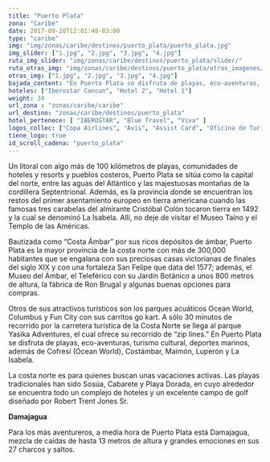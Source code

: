 ```yaml
---
title: "Puerto Plata"
zona: "Caribe"
date: 2017-09-20T12:01:48-03:00
type: "caribe"
img: "img/zonas/caribe/destinos/puerto_plata/puerto_plata.jpg"
img_slider: ["1.jpg", "2.jpg", "3.jpg", "4.jpg"]
ruta_img_slider: "img/zonas/caribe/destinos/puerto_plata/slider/"
ruta_otras_img: "img/zonas/caribe/destinos/puerto_plata/otras_imagenes/"
otras_img: ["1.jpg", "2.jpg", "3.jpg", "4.jpg"]
bajada_content: "En Puerto Plata se disfruta de playas, eco-aventuras, turismo cultural, deportes marinos, además de Cofresí (Ocean World), Costámbar, Maimón, Luperón y La Isabela."
hoteles: ["Iberostar Cancun", "Hotel 2", "Hotel 1"]
weight: 34
url_zona : "zonas/caribe/caribe"
url_destino: "zonas/caribe/destinos/puerto_plata"
hotel_pertenece: [ "IBEROSTAR", "Blue Travel", "Viva" ]
logos_collec: ["Copa Airlines", "Avis", "Assist Card", "Oficina de Turismo República Dominicana"]
tiene_logo: true
id_scroll_cadena: "puerto_plata"
---
```

Un litoral con algo más de 100 kilómetros de playas, comunidades de hoteles y resorts y pueblos costeros, Puerto Plata se sitúa como la capital del norte, entre las aguas del Atlántico y las majestuosas montañas de la cordillera Septentrional. Además, es la provincia donde se encuentran los restos del primer asentamiento europeo en tierra americana cuando las famosas tres carabelas del almirante Cristóbal Colón tocaron tierra en 1492 y la cual se denominó La Isabela. Allí, no deje de visitar el Museo Taíno y el Templo de las Américas.

Bautizada como “Costa Ámbar” por sus ricos depósitos de ámbar, Puerto Plata es la mayor provincia de la costa norte con más de 300,000 habitantes que se engalana con sus preciosas casas victorianas de finales del siglo XIX y con una fortaleza San Felipe que data del 1577; además, el Museo del Ámbar, el Teleférico con su Jardín Botánico a unos 800 metros de altura, la fábrica de Ron Brugal y algunas buenas opciones para compras.

Otros de sus atractivos turísticos son los parques acuáticos Ocean World, Columbus y Fun City con sus carritos go kart. A sólo 30 minutos de recorrido por la carretera turística de la Costa Norte se llega al parque Yasika Adventures, el cual ofrece su recorrido de “zip lines.”
En Puerto Plata se disfruta de playas, eco-aventuras, turismo cultural, deportes marinos, además de Cofresí (Ocean World), Costámbar, Maimón, Luperón y La Isabela.

La costa norte es para quienes buscan unas vacaciones activas. Las playas tradicionales han sido Sosúa, Cabarete y Playa Dorada, en cuyo alrededor se encuentra todo un complejo de hoteles y un excelente campo de golf diseñado por Robert Trent Jones Sr.

**Damajagua**

Para los más aventureros, a media hora de Puerto Plata está Damajagua, mezcla de caídas de hasta 13 metros de altura y grandes emociones en sus 27 charcos y saltos.

